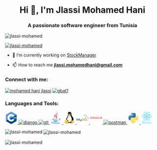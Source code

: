 <h1 align="center">Hi 👋, I'm Jlassi Mohamed Hani</h1>
<h3 align="center">A passionate software engineer from Tunisia</h3>

<p align="left"> <img src="https://komarev.com/ghpvc/?username=jlassi-mohamed&label=Profile%20views&color=0e75b6&style=flat" alt="jlassi-mohamed" /> </p>

<p align="left"> <a href="https://github.com/ryo-ma/github-profile-trophy"><img src="https://github-profile-trophy.vercel.app/?username=jlassi-mohamed" alt="jlassi-mohamed" /></a> </p>

- 🔭 I’m currently working on [StockManager](https://github.com/Jlassi-Mohamed/StockManager)

- 📫 How to reach me **jlassi.mohamedhani@gmail.com**

<h3 align="left">Connect with me:</h3>
<p align="left">
<a href="https://www.linkedin.com/in/mohamed-hani-jlassi/" target="blank"><img align="center" src="https://raw.githubusercontent.com/rahuldkjain/github-profile-readme-generator/master/src/images/icons/Social/linked-in-alt.svg" alt="mohamed hani jlassi" height="30" width="40" /></a>
<a href="https://leetcode.com/u/Gbat1/" target="blank"><img align="center" src="https://raw.githubusercontent.com/rahuldkjain/github-profile-readme-generator/master/src/images/icons/Social/leet-code.svg" alt="gbat1" height="30" width="40" /></a>
</p>

<h3 align="left">Languages and Tools:</h3>
<p align="left"> <a href="https://www.w3schools.com/cpp/" target="_blank" rel="noreferrer"> <img src="https://raw.githubusercontent.com/devicons/devicon/master/icons/cplusplus/cplusplus-original.svg" alt="cplusplus" width="40" height="40"/> </a> <a href="https://www.djangoproject.com/" target="_blank" rel="noreferrer"> <img src="https://cdn.worldvectorlogo.com/logos/django.svg" alt="django" width="40" height="40"/> </a> <a href="https://git-scm.com/" target="_blank" rel="noreferrer"> <img src="https://www.vectorlogo.zone/logos/git-scm/git-scm-icon.svg" alt="git" width="40" height="40"/> </a> <a href="https://www.java.com" target="_blank" rel="noreferrer"> <img src="https://raw.githubusercontent.com/devicons/devicon/master/icons/java/java-original.svg" alt="java" width="40" height="40"/> </a> <a href="https://www.linux.org/" target="_blank" rel="noreferrer"> <img src="https://raw.githubusercontent.com/devicons/devicon/master/icons/linux/linux-original.svg" alt="linux" width="40" height="40"/> </a> <a href="https://www.mysql.com/" target="_blank" rel="noreferrer"> <img src="https://raw.githubusercontent.com/devicons/devicon/master/icons/mysql/mysql-original-wordmark.svg" alt="mysql" width="40" height="40"/> </a> <a href="https://www.oracle.com/" target="_blank" rel="noreferrer"> <img src="https://raw.githubusercontent.com/devicons/devicon/master/icons/oracle/oracle-original.svg" alt="oracle" width="40" height="40"/> </a> <a href="https://postman.com" target="_blank" rel="noreferrer"> <img src="https://www.vectorlogo.zone/logos/getpostman/getpostman-icon.svg" alt="postman" width="40" height="40"/> </a> <a href="https://www.python.org" target="_blank" rel="noreferrer"> <img src="https://raw.githubusercontent.com/devicons/devicon/master/icons/python/python-original.svg" alt="python" width="40" height="40"/> </a> <a href="https://reactjs.org/" target="_blank" rel="noreferrer"> <img src="https://raw.githubusercontent.com/devicons/devicon/master/icons/react/react-original-wordmark.svg" alt="react" width="40" height="40"/> </a> </p>

<p><img align="left" src="https://github-readme-stats.vercel.app/api/top-langs?username=jlassi-mohamed&show_icons=true&locale=en&layout=compact" alt="jlassi-mohamed" /></p>

<p>&nbsp;<img align="center" src="https://github-readme-stats.vercel.app/api?username=jlassi-mohamed&show_icons=true&locale=en" alt="jlassi-mohamed" /></p>

<p><img align="center" src="https://github-readme-streak-stats.herokuapp.com/?user=jlassi-mohamed&" alt="jlassi-mohamed" /></p>

